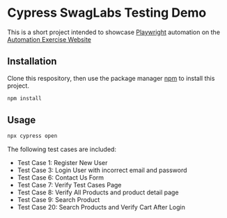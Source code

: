 # Cypress SwagLabs Testing Demo

This is a short project intended to showcase [Playwright](https://docs.cypress.io/) automation on the [Automation Exercise Website](https://automationexercise.com/)

## Installation
Clone this respository, then use the package manager [npm](https://www.npmjs.com/) to install this project.

```bash
npm install
```

## Usage

```bash
npx cypress open
```
The following test cases are included:

- Test Case 1: Register New User
- Test Case 3: Login User with incorrect email and password
- Test Case 6: Contact Us Form
- Test Case 7: Verify Test Cases Page
- Test Case 8: Verify All Products and product detail page
- Test Case 9: Search Product
- Test Case 20: Search Products and Verify Cart After Login